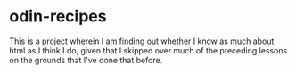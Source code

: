 # odin-recipes

This is a project wherein I am finding out whether I know as much about html as I think I do, given that I skipped over much of the preceding lessons on the grounds that I've done that before.
